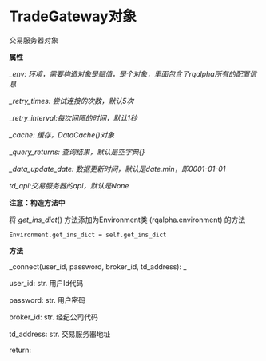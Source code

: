 # TradeGateway对象

交易服务器对象

**属性**

_\_env:  环境，需要构造对象是赋值，是个对象，里面包含了rqalpha所有的配置信息_

_\_retry\_times: 尝试连接的次数，默认5次_

\__retry\_interval:每次间隔的时间，默认1秒_

_\_cache: 缓存，DataCache\(\)对象_

\__query\_returns: 查询结果，默认是空字典{}_

_\_data\_update\_date: 数据更新时间，默认是date.min，即0001-01-01_

_td\_api:交易服务器的api，默认是None_

**注意：构造方法中**

将 _get\_ins\_dict_\(\) 方法添加为Environment类 \(rqalpha.environment\) 的方法

```
Environment.get_ins_dict = self.get_ins_dict
```

**方法**

_connect\(user\_id, password, broker\_id, td\_address\): _

user\_id: str. 用户Id代码

password: str. 用户密码

broker\_id: str. 经纪公司代码

td\_address: str. 交易服务器地址

return: 

